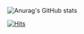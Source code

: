 
<!--
**an2434/an2434** is a ✨ _special_ ✨ repository because its `README.md` (this file) appears on your GitHub profile.

Here are some ideas to get you started:

- 🔭 I’m currently working on ...
- 🌱 I’m currently learning ...
- 👯 I’m looking to collaborate on ...
- 🤔 I’m looking for help with ...
- 💬 Ask me about ...
- 📫 How to reach me: ...
- 😄 Pronouns: ...
- ⚡ Fun fact: ...
-->
![Anurag's GitHub stats](https://github-readme-stats.vercel.app/api?username=an2434&show_icons=true&theme=gotham )

[![Hits](https://hits.seeyoufarm.com/api/count/incr/badge.svg?url=https%3A%2F%2Fgithub.com%2Fan2434&count_bg=%23000000&title_bg=%23135C1E&icon=&icon_color=%23FF0000&title=%EB%B0%A9%EB%AC%B8%EC%9E%90&edge_flat=false)](https://hits.seeyoufarm.com)
